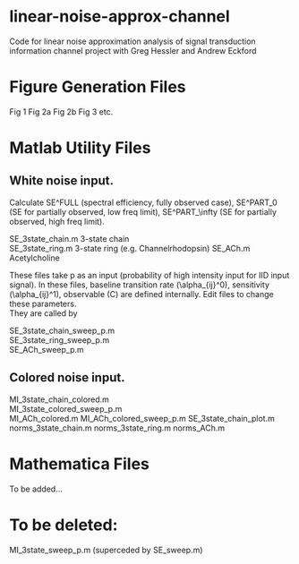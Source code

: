 # linear-noise-approx-channel
Code for linear noise approximation analysis of signal transduction information channel project with Greg Hessler and Andrew Eckford

# Figure Generation Files

Fig 1
Fig 2a
Fig 2b
Fig 3
etc.

# Matlab Utility Files

## White noise input.  

Calculate SE^FULL (spectral efficiency, fully observed case), SE^PART_0
(SE for partially observed, low freq limit), SE^PART_\infty (SE for
partially observed, high freq limit).

SE_3state_chain.m		3-state chain  
SE_3state_ring.m		3-state ring (e.g. Channelrhodopsin) 
SE_ACh.m			Acetylcholine  

These files take p as an input (probability of high intensity input for
IID input signal). In these files, baseline transition rate
(\alpha_{ij}^0), sensitivity (\alpha_{ij}^1), observable (C) are
defined internally.  Edit files to change these parameters.  
They are called by 

SE_3state_chain_sweep_p.m  
SE_3state_ring_sweep_p.m  
SE_ACh_sweep_p.m  




## Colored noise input.  

MI_3state_chain_colored.m  
MI_3state_colored_sweep_p.m  
MI_ACh_colored.m
MI_ACh_colored_sweep_p.m
SE_3state_chain_plot.m
norms_3state_chain.m
norms_3state_ring.m
norms_ACh.m



# Mathematica Files

To be added...

# To be deleted:

MI_3state_sweep_p.m (superceded by SE_sweep.m)

